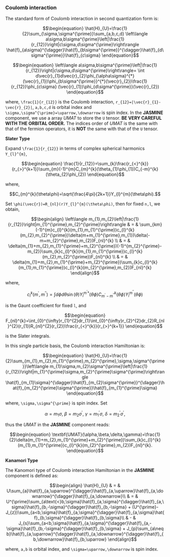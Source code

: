 ### Coulomb interaction

The standard form of Coulomb interaction in second quantization form is:
```math
\begin{equation}
\hat{H}_{U}=\frac{1}{2}\sum_{\sigma,\sigma^{\prime}}\sum_{a,b,c,d}
\left\langle a\sigma,b\sigma^{\prime}\left|\frac{1}{r_{12}}\right|c\sigma,d\sigma^{\prime}\right\rangle
\hat{f}_{a\sigma}^{\dagger}\hat{f}_{b\sigma^{\prime}}^{\dagger}\hat{f}_{d\sigma^{\prime}}\hat{f}_{c\sigma}
\end{equation}
```

```math
\begin{equation}
\left\langle a\sigma,b\sigma^{\prime}\left|\frac{1}{r_{12}}\right|c\sigma,d\sigma^{\prime}\right\rangle=
\int d\vec{r}_{1}d\vec{r}_{2}\phi_{\alpha\sigma}^{*}(\vec{r}_{1})\phi_{b\sigma^{\prime}}^{*}(\vec{r}_{2})\frac{1}{r_{12}}\phi_{c\sigma}
(\vec{r}_{1})\phi_{d\sigma^{\prime}}(\vec{r}_{2})
\end{equation}
```

where, ``\frac{1}{r_{12}}`` is the Coulomb interaction, ``r_{12}=|\vec{r}_{1}-\vec{r}_{2}|``, ``a,b,c,d`` is orbital index and ``\sigma,\sigma^{\prime}=\uparrow,\downarrow`` is spin index. In the **JASMINE** component, we use a array *UMAT* to store the ``U`` tensor. **BE VERY CAREFUL WITH THE ORBITAL ORDER.** The indices order of *UMAT* is the same with that of the fermion operators, it is **NOT** the same with that of the ``U`` tensor.

**Slater Type**

Expand ``\frac{1}{r_{12}}`` in terms of complex spherical harmonics ``Y_{l}^{m}``,

```math
\begin{equation}
\frac{1}{r_{12}}=\sum_{k}\frac{r_{<}^{k}}{r_{>}^{k+1}}\sum_{m}(-1)^{m}C_{m}^{k}(\theta_{1}\phi_{1})C_{-m}^{k}(\theta_{2}\phi_{2})
\end{equation}
```
where, 

```math
C_{m}^{k}(\theta\phi)=\sqrt{\frac{4\pi}{2k+1}}Y_{l}^{m}(\theta\phi).
```

Set ``\phi(\vec{r})=R_{nl}(r)Y_{l}^{m}(\theta\phi)``, then for fixed ``n,l``, we obtain,

```math
\begin{align}
\left\langle m_{1},m_{2}\left|\frac{1}{r_{12}}\right|m_{1}^{\prime},m_{2}^{\prime}\right\rangle & = & \sum_{km}(-1)^{m}c_{l}^{k}(m_{1},m_{1}^{\prime})c_{l}^{k}(m_{2},m_{2}^{\prime})\delta(m+m_{1}^{\prime},m_{1})\delta(-m+m_{2}^{\prime},m_{2})F_{nl}^{k} \\
 & = & \delta(m_{1}+m_{2},m_{1}^{\prime}+m_{2}^{\prime})(-1)^{m_{2}^{\prime}-m_{2}}\sum_{k}c_{l}^{k}(m_{1},m_{1}^{\prime})c_{l}^{k}(m_{2},m_{2}^{\prime})F_{nl}^{k} \\
 & = & \delta(m_{1}+m_{2},m_{1}^{\prime}+m_{2}^{\prime})\sum_{k}c_{l}^{k}(m_{1},m_{1}^{\prime})c_{l}^{k}(m_{2}^{\prime},m_{2})F_{nl}^{k}
\end{align}
```

where, 

```math
\begin{equation}
c_{l}^{k}(m^{\prime},m^{\prime\prime})=\int d\phi d\theta \sin(\theta)Y_{l}^{m^{\prime}*}(\theta\phi)C_{m^{\prime}-m^{\prime\prime}}^{k}(\theta\phi)Y_{l}^{m^{\prime\prime}}(\theta\phi)
\end{equation}
```

is the Gaunt coefficient for fixed ``l``, and

```math
\begin{equation}
F_{nl}^{k}=\int_{0}^{\infty}r_{1}^{2}dr_{1}\int_{0}^{\infty}r_{2}^{2}dr_{2}R_{nl}^{2}(r_{1})R_{nl}^{2}(r_{2})\frac{r_{<}^{k}}{r_{>}^{k+1}}
\end{equation}
```
is the Slater integrals.

In this single particle basis, the Coulomb interaction Hamiltonian is:
```math
\begin{equation}
\hat{H}_{U}=\frac{1}{2}\sum_{m_{1},m_{2},m_{1}^{\prime},m_{2}^{\prime},\sigma,\sigma^{\prime}}\left\langle m_{1}\sigma,m_{2}\sigma^{\prime}\left|\frac{1}{r_{12}}\right|m_{1}^{\prime}\sigma,m_{2}^{\prime}\sigma^{\prime}\right\rangle \hat{f}_{m_{1}\sigma}^{\dagger}\hat{f}_{m_{2}\sigma^{\prime}}^{\dagger}\hat{f}_{m_{2}^{\prime}\sigma^{\prime}}\hat{f}_{m_{1}^{\prime}\sigma}
\end{equation}
```
where, ``\sigma,\sigma^{\prime}`` is spin index. Set 

```math
\alpha=m_{1}\sigma,\ \beta=m_{2}\sigma^{\prime},\ \gamma=m_{1}^{\prime}\sigma,\ \delta=m_{2}^{\prime}\sigma^{\prime},
```

thus the *UMAT* in the **JASMINE** component reads:

```math
\begin{equation}
\textbf{UMAT}(\alpha,\beta,\delta,\gamma)=\frac{1}{2}\delta(m_{1}+m_{2},m_{1}^{\prime}+m_{2}^{\prime})\sum_{k}c_{l}^{k}(m_{1},m_{1}^{\prime})c_{l}^{k}(m_{2}^{\prime},m_{2})F_{nl}^{k}.
\end{equation}
```

**Kanamori Type**

The Kanomori type of Coulomb interaction Hamiltonian in the **JASMINE** component is defined as:

```math
\begin{align}
\hat{H}_{U} & = & U\sum_{a}\hat{f}_{a,\uparrow}^{\dagger}\hat{f}_{a,\uparrow}\hat{f}_{a,\downarrow}^{\dagger}\hat{f}_{a,\downarrow}\\
 & = & U^{\prime}\sum_{a\text{<}b,\sigma}\hat{f}_{a,\sigma}^{\dagger}\hat{f}_{a,\sigma}\hat{f}_{b,-\sigma}^{\dagger}\hat{f}_{b,-\sigma}
  + (U^{\prime}-J_{z})\sum_{a<b,\sigma}\hat{f}_{a,\sigma}^{\dagger}\hat{f}_{a,\sigma}\hat{f}_{b,\sigma}^{\dagger}\hat{f}_{b,\sigma}\\
 & - & J_{s}\sum_{a<b,\sigma}\hat{f}_{a,\sigma}^{\dagger}\hat{f}_{a,-\sigma}\hat{f}_{b,-\sigma}^{\dagger}\hat{f}_{b,\sigma}
  +  J_{p}\sum_{a\neq b}\hat{f}_{a,\uparrow}^{\dagger}\hat{f}_{a,\downarrow}^{\dagger}\hat{f}_{b,\downarrow}\hat{f}_{b,\uparrow}
\end{align}
```
where, ``a,b`` is orbital index, and ``\sigma=\uparrow,\downarrow`` is spin index.